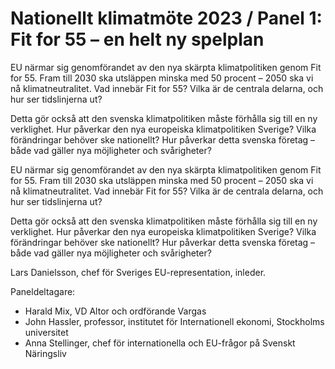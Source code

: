 # Nationellt klimatmöte 2023 / Panel 1: Fit for 55 – en helt ny spelplan

EU närmar sig genomförandet av den nya skärpta klimatpolitiken genom Fit for 55. Fram till 2030 ska utsläppen minska med 50 procent – 2050 ska vi nå klimatneutralitet. Vad innebär Fit for 55? Vilka är de centrala delarna, och hur ser tidslinjerna ut?

Detta gör också att den svenska klimatpolitiken måste förhålla sig till en ny verklighet. Hur påverkar den nya europeiska klimatpolitiken Sverige? Vilka förändringar behöver ske nationellt? Hur påverkar detta svenska företag – både vad gäller nya möjligheter och svårigheter?

EU närmar sig genomförandet av den nya skärpta klimatpolitiken genom Fit for 55. Fram till 2030 ska utsläppen minska med 50 procent – 2050 ska vi nå klimatneutralitet. Vad innebär Fit for 55? Vilka är de centrala delarna, och hur ser tidslinjerna ut?

Detta gör också att den svenska klimatpolitiken måste förhålla sig till en ny verklighet. Hur påverkar den nya europeiska klimatpolitiken Sverige? Vilka förändringar behöver ske nationellt? Hur påverkar detta svenska företag – både vad gäller nya möjligheter och svårigheter?

Lars Danielsson, chef för Sveriges EU-representation, inleder.

Paneldeltagare:

* Harald Mix, VD Altor och ordförande Vargas
* John Hassler, professor, institutet för Internationell ekonomi, Stockholms universitet
* Anna Stellinger, chef för internationella och EU-frågor på Svenskt Näringsliv
